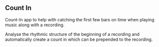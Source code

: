 ## Count In

Count-In app to help with catching the first few bars on time when playing music along with a recording.

Analyse the rhythmic structure of the beginning of a recording and automatically create a count in which can be prepended to the recording.
